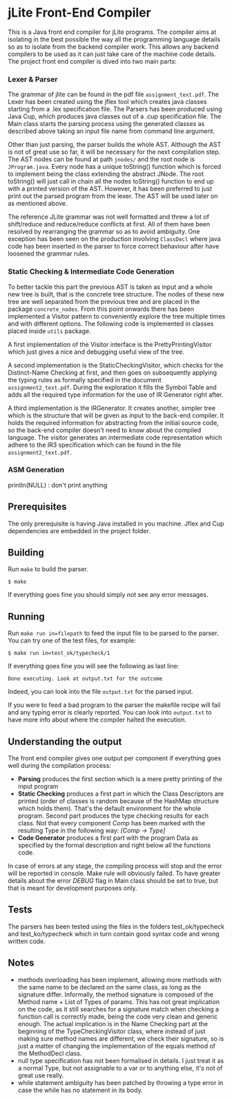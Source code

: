 # jLite Front-End Compiler 


This is a Java front end compiler for jLite programs.
The compiler aims at isolating in the best possible the way all the programming language details so as to isolate from the backend compiler work. This allows any backend compilers to be used as it can just take care of the machine code details.
The project front end compiler is dived into two main parts:

### Lexer & Parser
The grammar of jlite can be found in the pdf file `assignment_text.pdf`.
The Lexer has been created using the jflex tool which creates java classes starting from a .lex specification file. The Parsers has been produced using Java Cup, which produces java classes out of a .cup specification file. The Main class starts the parsing process using the generated classes as described above taking an input file name from command line argument.  

Other than just parsing, the parser builds the whole AST. Although the AST is not of great use so far, it will be necessary for the next compilation step. The AST nodes can be found at path `jnodes/` and the root node is `JProgram.java`. Every node has a unique toString() function which is forced to implement being the class extending the abstract JNode. The root toString() will just call in chain all the nodes toString() function to end up with a printed version of the AST. However, it has been preferred to just print out the parsed program from the lexer. The AST will be used later on as mentioned above.

The reference JLite grammar was not well formatted and threw a lot of shift/reduce and reduce/reduce conflicts at first. All of them have been resolved by rearranging the grammar so as to avoid ambiguity. One exception has been seen on the production involving `ClassDecl` where java code has been inserted in the parser to force correct behaviour after have loosened the grammar rules.

### Static Checking & Intermediate Code Generation
To better tackle this part the previous AST is taken as input and a whole new tree is built, that is the concrete tree structure. The nodes of these new tree are well separated from the previous tree and are placed in the package `concrete_nodes`. From this point onwards there has been implemented a Visitor pattern to conveniently explore the tree multiple times and with different options. The following code is implemented in classes placed inside `utils` package.

A first implementation of the Visitor interface is the PrettyPrintingVisitor which just gives a nice and debugging useful view of the tree.

A second implementation is the StaticCheckingVisitor, which checks for the Distinct-Name Checking at first, and then goes on subsequently applying the typing rules as formally specified in the document `assignment2_text.pdf`. During the exploration it fills the Symbol Table and adds all the required type information for the use of IR Generator right after. 

A third implementation is the IRGenerator. It creates another, simpler tree which is the structure that will be given as input to the back-end compiler. It holds the required information for abstracting from the initial source code, so the back-end compiler doesn't need to know about the compiled language. The visitor generates an intermediate code representation which adhere to the IR3 specification which can be found in the file `assignment2_text.pdf`.

### ASM Generation
println(NULL) : don't print anything


## Prerequisites

The only prerequisite is having Java installed in you machine.
Jflex and Cup dependencies are embedded in the project folder.

## Building

Run `make` to build the parser.

    $ make

If everything goes fine you should simply not see any error messages.

## Running

Run `make run in=filepath` to feed the input file to be parsed to the parser. You can try one of the test files, for example:

    $ make run in=test_ok/typecheck/1

If everything goes fine you will see the following as last line:

    Done executing. Look at output.txt for the outcome

Indeed, you can look into the file `output.txt` for the parsed input.

If you were to feed a bad program to the parser the makefile recipe will fail and any typing error is clearly reported. You can look into `output.txt` to have more info about where the compiler halted the execution.

## Understanding the output

The front end compiler gives one output per component if everything goes well during the compilation process:
- <b>Parsing</b> produces the first section which is a mere pretty printing of the input program
- <b>Static Checking</b> produces a first part in which the Class Descriptors are printed (order of classes is random because of the HashMap structure which holds them). That's the default environment for the whole program. Second part produces the type checking results for each class. Not that every component _Comp_ has been marked with the resulting Type in the following way: 
_[Comp -> Type]_
- <b>Code Generator</b> produces a first part with the program Data as specified by the formal description and right below all the functions code.

In case of errors at any stage, the compiling process will stop and the error will be reported in console. Make rule will obviously failed.
To have greater details about the error _DEBUG_ flag in Main class should be set to true, but that is meant for development purposes only.

## Tests

The parsers has been tested using the files in the folders test_ok/typecheck and test_ko/typecheck which in turn contain good syntax code and wrong written code.

## Notes

- methods overloading has been implement, allowing more methods with the same name to be declared on the same class, as long as the signature differ. Informally, the method signature is composed of the Method name + List of Types of params. This has not great implication on the code, as it still searches for a signature match when checking a function call is correctly made, being the code very clean and generic enough. The actual implication is in the Name Checking part at the beginning of the TypeCheckingVisitor class, where instead of just making sure method names are different, we check their signature, so is just a matter of changing the implementation of the equals method of the MethodDecl class.
- null type specification has not been formalised in details. I just treat it as a normal Type, but not assignable to a var or to anything else, it's not of great use really.
- while statement ambiguity has been patched by throwing a type error in case the while has no statement in its body.